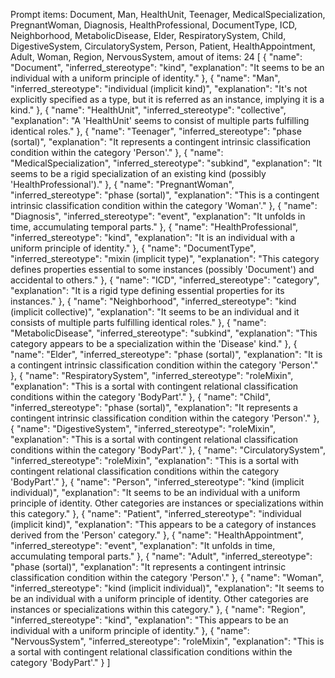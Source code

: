 Prompt items: 
Document, Man, HealthUnit, Teenager, MedicalSpecialization, PregnantWoman, Diagnosis, HealthProfessional, DocumentType, ICD, Neighborhood, MetabolicDisease, Elder, RespiratorySystem, Child, DigestiveSystem, CirculatorySystem, Person, Patient, HealthAppointment, Adult, Woman, Region, NervousSystem, 
amout of items: 24
 [
{
    "name": "Document",
    "inferred_stereotype": "kind",
    "explanation": "It seems to be an individual with a uniform principle of identity."
},
{
    "name": "Man",
    "inferred_stereotype": "individual (implicit kind)",
    "explanation": "It's not explicitly specified as a type, but it is referred as an instance, implying it is a kind."
},
{
    "name": "HealthUnit",
    "inferred_stereotype": "collective",
    "explanation": "A 'HealthUnit' seems to consist of multiple parts fulfilling identical roles."
},
{
    "name": "Teenager",
    "inferred_stereotype": "phase (sortal)",
    "explanation": "It represents a contingent intrinsic classification condition within the category 'Person'."
},
{
    "name": "MedicalSpecialization",
    "inferred_stereotype": "subkind",
    "explanation": "It seems to be a rigid specialization of an existing kind (possibly 'HealthProfessional')."
},
{
    "name": "PregnantWoman",
    "inferred_stereotype": "phase (sortal)",
    "explanation": "This is a contingent intrinsic classification condition within the category 'Woman'."
},
{
    "name": "Diagnosis",
    "inferred_stereotype": "event",
    "explanation": "It unfolds in time, accumulating temporal parts."
},
{
    "name": "HealthProfessional",
    "inferred_stereotype": "kind",
    "explanation": "It is an individual with a uniform principle of identity."
},
{
    "name": "DocumentType",
    "inferred_stereotype": "mixin (implicit type)",
    "explanation": "This category defines properties essential to some instances (possibly 'Document') and accidental to others."
},
{
    "name": "ICD",
    "inferred_stereotype": "category",
    "explanation": "It is a rigid type defining essential properties for its instances."
},
{
    "name": "Neighborhood",
    "inferred_stereotype": "kind (implicit collective)",
    "explanation": "It seems to be an individual and it consists of multiple parts fulfilling identical roles."
},
{
    "name": "MetabolicDisease",
    "inferred_stereotype": "subkind",
    "explanation": "This category appears to be a specialization within the 'Disease' kind."
},
{
    "name": "Elder",
    "inferred_stereotype": "phase (sortal)",
    "explanation": "It is a contingent intrinsic classification condition within the category 'Person'."
},
{
    "name": "RespiratorySystem",
    "inferred_stereotype": "roleMixin",
    "explanation": "This is a sortal with contingent relational classification conditions within the category 'BodyPart'."
},
{
    "name": "Child",
    "inferred_stereotype": "phase (sortal)",
    "explanation": "It represents a contingent intrinsic classification condition within the category 'Person'."
},
{
    "name": "DigestiveSystem",
    "inferred_stereotype": "roleMixin",
    "explanation": "This is a sortal with contingent relational classification conditions within the category 'BodyPart'."
},
{
    "name": "CirculatorySystem",
    "inferred_stereotype": "roleMixin",
    "explanation": "This is a sortal with contingent relational classification conditions within the category 'BodyPart'."
},
{
    "name": "Person",
    "inferred_stereotype": "kind (implicit individual)",
    "explanation": "It seems to be an individual with a uniform principle of identity. Other categories are instances or specializations within this category."
},
{
    "name": "Patient",
    "inferred_stereotype": "individual (implicit kind)",
    "explanation": "This appears to be a category of instances derived from the 'Person' category."
},
{
    "name": "HealthAppointment",
    "inferred_stereotype": "event",
    "explanation": "It unfolds in time, accumulating temporal parts."
},
{
    "name": "Adult",
    "inferred_stereotype": "phase (sortal)",
    "explanation": "It represents a contingent intrinsic classification condition within the category 'Person'."
},
{
    "name": "Woman",
    "inferred_stereotype": "kind (implicit individual)",
    "explanation": "It seems to be an individual with a uniform principle of identity. Other categories are instances or specializations within this category."
},
{
    "name": "Region",
    "inferred_stereotype": "kind",
    "explanation": "This appears to be an individual with a uniform principle of identity."
},
{
    "name": "NervousSystem",
    "inferred_stereotype": "roleMixin",
    "explanation": "This is a sortal with contingent relational classification conditions within the category 'BodyPart'."
}
]
